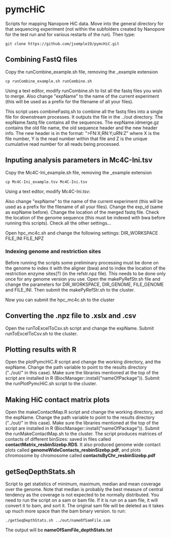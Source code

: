# pymcHiC
Scripts for mapping Nanopore HiC data.
Move into the general directory for that sequencing experiment (not within the subfolders created by Nanopore for the test run and for various restarts of the run). Then type:
```
git clone https://github.com/jsemple19/pymcHiC.git
```

## Combining FastQ files
Copy the runCombine_example.sh file, removing the _example extension

```
cp runCombine_example.sh runCombine.sh
```

Using a text editor, modify runCombine.sh to list all the fastq files you wish to merge. Also change "expName" to the name of the current experiment (this will be used as a prefix for the filename of all your files).

This script uses combineFastq.sh to combine all the fastq files into a single file for downstream processes. It outputs the file in the ../out directory. The expName.fastq file contains all the sequences. The expName.idmerge.gz contains the old file name, the old sequence header and the new header info. The new header is in the format: ">FN:X;RN:Y;uRN:Z" where X is the file number, Y is the read number within that file and Z is the unique cumulative read number for all reads being processed.

## Inputing analysis parameters in Mc4C-Ini.tsv
Copy the Mc4C-Ini_example.sh file, removing the _example extension

```
cp Mc4C-Ini_example.tsv Mc4C-Ini.tsv
```
Using a text editor, modify Mc4C-Ini.tsv:

Also change "expName" to the name of the current experiment (this will be used as a prefix for the filename of all your files).
Change the exp_id (same as expName before).
Change the location of the merged fastq file.
Check the location of the genome sequence (this must be indexed with bwa before running this scripts).
Check all the other settings...

Open hpc_mc4c.sh and change the following settings:
DIR_WORKSPACE
FILE_INI
FILE_NPZ

### Indexing genome and restriction sites
Before running the scripts some preliminary processing must be done on the genome to index it with the aligner (bwa) and to index the location of the restriction enzyme sites(?) (in the refstr.npz file). This needs to be done only once for any genome version you use. Open the makePyRefStr.sh file and change the parameters for DIR_WORKSPACE, DIR_GENOME, FILE_GENOME and FILE_INI.
Then submit the makePyRefStr.sh to the cluster.

Now you can submit the hpc_mc4c.sh to the cluster

## Converting the .npz file to .xslx and .csv
Open the runToExcelToCsv.sh script and change the expName.
Submit runToExcelToCsv.sh to the cluster.

## Plotting results with R
Open the plotPymcHiC.R script and change the working directory, and the expName. Change the path variable to point to the results directory ("../out/" in this case).
Make sure the libraries mentioned at the top of the script are installed in R (BiocManager::install("nameOfPackage")).
Submit the runPlotPymcHiC.sh script to the cluster.

## Making HiC contact matrix plots
Open the makeContactMap.R script and change the working directory, and the expName. Change the path variable to point to the results directory ("../out/" in this case).
Make sure the libraries mentioned at the top of the script are installed in R (BiocManager::install("nameOfPackage")).
Submit the runMakeContactMap.sh to the cluster.
The script produces matrices of contacts of different binSizes: saved in files called **contactMatrix_resbinSizebp.RDS**. It also produced genome wide contact plots called **genomeWideContacts_resbinSizebp.pdf**, and plots chromosome by chromosome called **contactsByChr_resbinSizebp.pdf**

## getSeqDepthStats.sh
Script to get statistics of minimum, maximum, median and mean coverage over the genome. Note that median is probably the best measure of central tendency as the coverage is not expected to be normally distributed.
You need to run the script on a sam or bam file. If it is run on a sam file, it will convert it to bam, and sort it. The original sam file will be deleted as it takes up much more space than the bam binary version.
to run:
```
./getSeqDepthStats.sh ../out/nameOfSamFile.sam
```
The output will be **nameOfSamFile_depthStats.txt**
